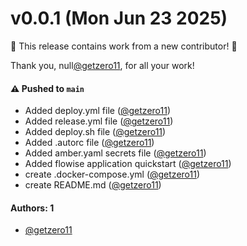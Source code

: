 # v0.0.1 (Mon Jun 23 2025)

:tada: This release contains work from a new contributor! :tada:

Thank you, null[@getzero11](https://github.com/getzero11), for all your work!

#### ⚠️ Pushed to `main`

- Added deploy.yml file ([@getzero11](https://github.com/getzero11))
- Added release.yml file ([@getzero11](https://github.com/getzero11))
- Added deploy.sh file ([@getzero11](https://github.com/getzero11))
- Added .autorc file ([@getzero11](https://github.com/getzero11))
- Added amber.yaml secrets file ([@getzero11](https://github.com/getzero11))
- Added flowise application quickstart ([@getzero11](https://github.com/getzero11))
- create .docker-compose.yml ([@getzero11](https://github.com/getzero11))
- create README.md ([@getzero11](https://github.com/getzero11))

#### Authors: 1

- [@getzero11](https://github.com/getzero11)
